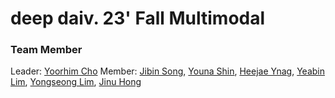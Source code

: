 # deep daiv. 23' Fall Multimodal

### Team Member
Leader: [Yoorhim Cho](https://github.com/ofzlo)
Member: [Jibin Song](https://github.com/jibin86), [Youna Shin](https://github.com/youna3515), [Heejae Ynag](https://github.com/neulbo0829), [Yeabin Lim](https://github.com/binnnnnny), [Yongseong Lim](https://github.com/YongCastle), [Jinu Hong]()

